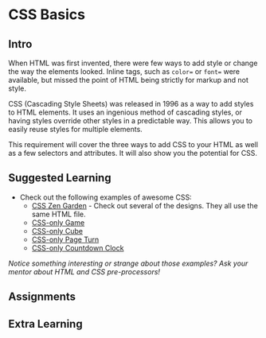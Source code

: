# CSS Basics

## Intro

When HTML was first invented, there were few ways to add style or change the way the elements looked. Inline tags, such as `color=` or `font=` were available, but missed the point of HTML being strictly for markup and not style.

CSS (Cascading Style Sheets) was released in 1996 as a way to add styles to HTML elements. It uses an ingenious method of cascading styles, or having styles override other styles in a predictable way. This allows you to easily reuse styles for multiple elements.

This requirement will cover the three ways to add CSS to your HTML as well as a few selectors and attributes. It will also show you the potential for CSS.

## Suggested Learning

- Check out the following examples of awesome CSS:
  - [CSS Zen Garden](http://csszengarden.com) - Check out several of the designs. They all use the same HTML file.
  - [CSS-only Game](https://codepen.io/electerious/pen/ZeammP)
  - [CSS-only Cube](https://codepen.io/hrtzt/pen/JdYaEZ)
  - [CSS-only Page Turn](https://codepen.io/fbrz/pen/whxbF)
  - [CSS-only Countdown Clock](https://codepen.io/kindofone/pen/DkhAz)

_Notice something interesting or strange about those examples? Ask your mentor about HTML and CSS pre-processors!_

## Assignments

## Extra Learning
